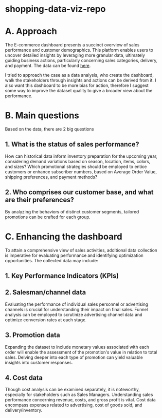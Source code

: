 # shopping-data-viz-repo
# A. Approach

The E-commerce dashboard presents a succinct overview of sales performance and customer demographics. This platform enables users to uncover detailed insights by leveraging more granular data, ultimately guiding business actions, particularly concerning sales categories, delivery, and payment.
The data can be found [here](https://www.kaggle.com/datasets/iamsouravbanerjee/customer-shopping-trends-dataset/code). 

I tried to approach the case as a data analysis, who create the dashboard, walk the stakeholders through insights and actions can be derived from it. I also want this dashboard to be more bias for action, therefore I suggest some way to improve the dataset quality to give a broader view about the performance.

# B. Main questions
Based on the data, there are 2 big questions 
## 1. What is the status of sales performance?

  How can historical data inform inventory preparation for the upcoming year, considering demand variations based on season, location, items, colors, and sizes?
  Which promotional strategies should be employed to entice customers or enhance subscriber numbers, based on Average Order Value, shipping preferences, and payment methods?
## 2. Who comprises our customer base, and what are their preferences?
  By analyzing the behaviors of distinct customer segments, tailored promotions can be crafted for each group.

# C. Enhancing the dashboard
  To attain a comprehensive view of sales activities, additional data collection is imperative for evaluating performance and identifying optimization opportunities. The collected data may include:

## 1. Key Performance Indicators (KPIs)
## 2. Salesman/channel data
  Evaluating the performance of individual sales personnel or advertising channels is crucial for understanding their impact on final sales. Funnel analysis can be employed to scrutinize advertising channel data and optimize conversion rates at each stage.
## 3. Promotion data
  Expanding the dataset to include monetary values associated with each order will enable the assessment of the promotion's value in relation to total sales.     Delving deeper into each type of promotion can yield valuable insights into customer responses.
## 4. Cost data
  Though cost analysis can be examined separately, it is noteworthy, especially for stakeholders such as Sales Managers. Understanding sales performance concerning revenue, costs, and gross profit is vital. Cost data encompass expenses related to advertising, cost of goods sold, and delivery/inventory.
